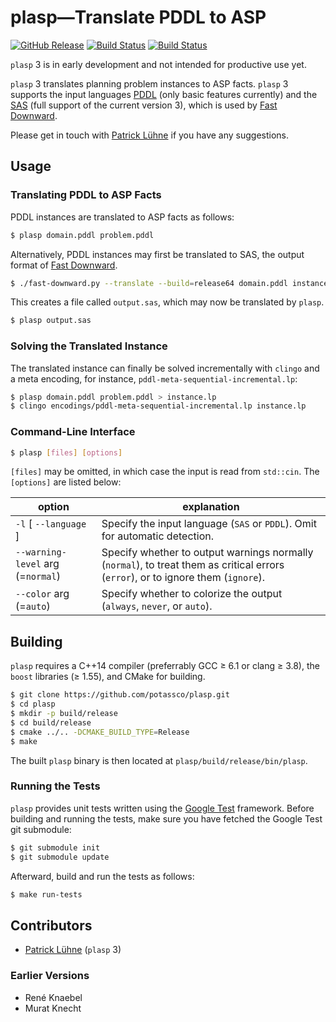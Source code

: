 # plasp—Translate PDDL to ASP

[![GitHub Release](https://img.shields.io/github/release/potassco/plasp.svg?maxAge=3600)](https://github.com/potassco/plasp/releases)
[![Build Status](https://img.shields.io/travis/potassco/plasp/develop.svg?maxAge=3600&label=build (master))](https://travis-ci.org/potassco/plasp?branch=master)
[![Build Status](https://img.shields.io/travis/potassco/plasp/develop.svg?maxAge=3600&label=build (develop))](https://travis-ci.org/potassco/plasp?branch=develop)

`plasp` 3 is in early development and not intended for productive use yet.

`plasp` 3 translates planning problem instances to ASP facts.
`plasp` 3 supports the input languages [PDDL](https://helios.hud.ac.uk/scommv/IPC-14/software.html) (only basic features currently) and the [SAS](http://www.fast-downward.org/TranslatorOutputFormat) (full support of the current version 3), which is used by [Fast Downward](http://www.fast-downward.org/).

Please get in touch with [Patrick Lühne](https://www.luehne.de) if you have any suggestions.

## Usage

### Translating PDDL to ASP Facts

PDDL instances are translated to ASP facts as follows:

```bash
$ plasp domain.pddl problem.pddl
```

Alternatively, PDDL instances may first be translated to SAS, the output format of [Fast Downward](http://www.fast-downward.org/).

```bash
$ ./fast-downward.py --translate --build=release64 domain.pddl instance.pddl
```

This creates a file called `output.sas`, which may now be translated by `plasp`.

```bash
$ plasp output.sas
```

### Solving the Translated Instance

The translated instance can finally be solved incrementally with `clingo` and a meta encoding, for instance, `pddl-meta-sequential-incremental.lp`:

```bash
$ plasp domain.pddl problem.pddl > instance.lp
$ clingo encodings/pddl-meta-sequential-incremental.lp instance.lp
```

### Command-Line Interface

```bash
$ plasp [files] [options]
```

`[files]` may be omitted, in which case the input is read from `std::cin`.
The `[options]` are listed below:

| **option**                        | **explanation**                                                                                                                   |
|-----------------------------------|-----------------------------------------------------------------------------------------------------------------------------------|
| `-l` [ `--language` ]             | Specify the input language (`SAS` or `PDDL`). Omit for automatic detection.                                                       |
| `--warning-level` arg (=`normal`) | Specify whether to output warnings normally (`normal`), to treat them as critical errors (`error`), or to ignore them (`ignore`). |
| `--color` arg (=`auto`)           | Specify whether to colorize the output (`always`, `never`, or `auto`).                                                            |

## Building

`plasp` requires a C++14 compiler (preferrably GCC ≥ 6.1 or clang ≥ 3.8), the `boost` libraries (≥ 1.55), and CMake for building.

```bash
$ git clone https://github.com/potassco/plasp.git
$ cd plasp
$ mkdir -p build/release
$ cd build/release
$ cmake ../.. -DCMAKE_BUILD_TYPE=Release
$ make
```

The built `plasp` binary is then located at `plasp/build/release/bin/plasp`.

### Running the Tests

`plasp` provides unit tests written using the [Google Test](https://github.com/google/googletest) framework.
Before building and running the tests, make sure you have fetched the Google Test git submodule:

```bash
$ git submodule init
$ git submodule update
```

Afterward, build and run the tests as follows:

```bash
$ make run-tests
```

## Contributors

* [Patrick Lühne](https://www.luehne.de) (`plasp` 3)

### Earlier Versions

* René Knaebel
* Murat Knecht
